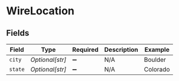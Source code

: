 # WireLocation


## Fields

| Field              | Type               | Required           | Description        | Example            |
| ------------------ | ------------------ | ------------------ | ------------------ | ------------------ |
| `city`             | *Optional[str]*    | :heavy_minus_sign: | N/A                | Boulder            |
| `state`            | *Optional[str]*    | :heavy_minus_sign: | N/A                | Colorado           |